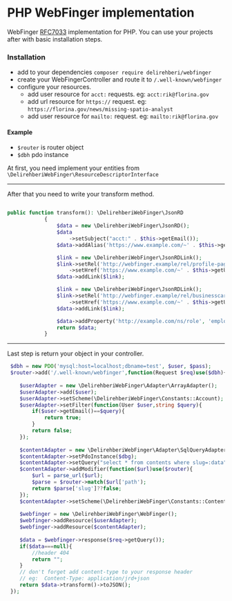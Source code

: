 # PHP WebFinger implementation

WebFinger [RFC7033](https://tools.ietf.org/html/rfc7033) implementation for PHP. 
You can use your projects after with basic installation steps.

### Installation

- add to your dependencies 
    `composer require delirehberi/webfinger`
- create your WebFingerController and route it to `/.well-known/webfinger`
- configure your resources.
  - add user resource for `acct:` requests. eg: `acct:rik@florina.gov`
  - add url resource for `https://` request. eg: `https://florina.gov/news/missing-spatio-analyst`
  - add user resource for `mailto:` request. eg: `mailto:rik@florina.gov`


#### Example

- `$router` is router object
- `$dbh` pdo instance

At first, you need implement your entities from  `\DelirehberiWebFinger\ResourceDescriptorInterface`

---
After that you need to write your transform method.
```php

public function transform(): \DelirehberiWebFinger\JsonRD
            {
                $data = new \DelirehberiWebFinger\JsonRD();
                $data
                    ->setSubject("acct:" . $this->getEmail());
                $data->addAlias('https://www.example.com/~' . $this->getUsername() . "/");

                $link = new \DelirehberiWebFinger\JsonRDLink();
                $link->setRel('http://webfinger.example/rel/profile-page')
                    ->setHref('https://www.example.com/~' . $this->getUsername() . "/");
                $data->addLink($link);

                $link = new \DelirehberiWebFinger\JsonRDLink();
                $link->setRel('http://webfinger.example/rel/businesscard')
                    ->setHref('https://www.example.com/~' . $this->getUsername() . "/" . $this->getVcardUrl());
                $data->addLink($link);

                $data->addProperty('http://example.com/ns/role', 'employee');
                return $data;
            }
```
---

Last step is return your object in your controller.
```php
 $dbh = new PDO('mysql:host=localhost;dbname=test', $user, $pass);
 $router->add('/.well-known/webfinger',function(Request $req)use($dbh){
 
    $userAdapter = new \DelirehberiWebFinger\Adapter\ArrayAdapter();
    $userAdapter->add($user);
    $userAdapter->setScheme(\DelirehberiWebFinger\Constants::Account);
    $userAdapter->setFilter(function(User $user,string $query){
        if($user->getEmail()==$query){
            return true;
        }
        return false;
    });
    
    $contentAdapter = new \DelirehberiWebFinger\Adapter\SqlQueryAdapter();
    $contentAdapter->setPdoInstance($dbg);
    $contentAdapter->setQuery("select * from contents where slug=:data");
    $contentAdapter->addModifier(function($url)use($router){
        $url = parse_url($url);
        $parse = $router->match($url['path');
        return $parse['slug']??false;
    });
    $contentAdapter->setScheme(\DelirehberiWebFinger\Constants::Content);
    
    $webfinger = new \DelirehberiWebFinger\WebFinger();
    $webfinger->addResource($userAdapter);
    $webfinger->addResource($contentAdapter);
    
    $data = $webfinger->response($req->getQuery());
    if($data===null){
        //header 404
        return "";
    }
    // don't forget add content-type to your response header
    // eg:  Content-Type: application/jrd+json
    return $data->transform()->toJSON();
 });
```
